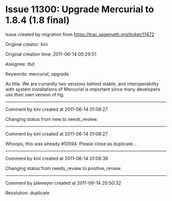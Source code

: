 # Issue 11300: Upgrade Mercurial to 1.8.4 (1.8 final)

Issue created by migration from https://trac.sagemath.org/ticket/11472

Original creator: kini

Original creation time: 2011-06-14 00:29:51

Assignee: tbd

Keywords: mercurial, upgrade

As title. We are currently two versions behind stable, and interoperability with system installations of Mercurial is important since many developers use their own version of hg.


---

Comment by kini created at 2011-06-14 01:08:27

Changing status from new to needs_review.


---

Comment by kini created at 2011-06-14 01:08:27

Whoops, this was already #10594. Please close as duplicate...


---

Comment by kini created at 2011-06-14 01:08:36

Changing status from needs_review to positive_review.


---

Comment by jdemeyer created at 2011-06-14 20:50:32

Resolution: duplicate
